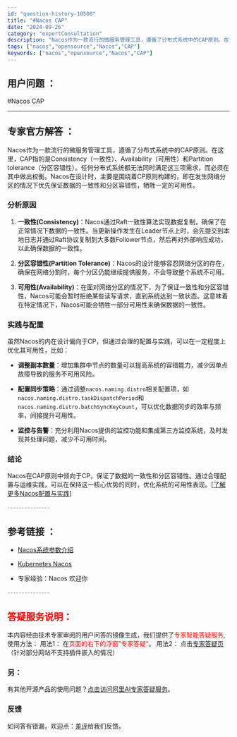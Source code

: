 ```yaml
---
id: "question-history-10508"
title: "#Nacos CAP"
date: "2024-09-26"
category: "expertConsultation"
description: "Nacos作为一款流行的微服务管理工具，遵循了分布式系统中的CAP原则。在这里，CAP指的是Consistency（一致性）、Availability（可用性）和Partition tolerance（分区容错性）。任何分布式系统都无法同时满足这三项需求，而必须在其中做出权衡。Nacos在设计时，主"
tags: ["nacos","opensource","Nacos","CAP"]
keywords: ["nacos","opensource","Nacos","CAP"]
---
```


## 用户问题 ： 
 #Nacos CAP  

---------------
## 专家官方解答 ：

Nacos作为一款流行的微服务管理工具，遵循了分布式系统中的CAP原则。在这里，CAP指的是Consistency（一致性）、Availability（可用性）和Partition tolerance（分区容错性）。任何分布式系统都无法同时满足这三项需求，而必须在其中做出权衡。Nacos在设计时，主要是围绕着CP原则构建的，即在发生网络分区的情况下优先保证数据的一致性和分区容错性，牺牲一定的可用性。

### 分析原因

1. **一致性(Consistency)**：Nacos通过Raft一致性算法实现数据复制，确保了在正常情况下数据的一致性。当更新操作发生在Leader节点上时，会先提交到本地日志并通过Raft协议复制到大多数Follower节点，然后再对外部响应成功，以此确保数据的一致性。

2. **分区容错性(Partition Tolerance)**：Nacos的设计能够容忍网络分区的存在，确保在网络分割时，每个分区仍能继续提供服务，不会导致整个系统不可用。

3. **可用性(Availability)**：在面对网络分区的情况下，为了保证一致性和分区容错性，Nacos可能会暂时拒绝某些读写请求，直到系统达到一致状态。这意味着在特定情况下，Nacos可能会牺牲一部分可用性来确保数据的一致性。

### 实践与配置

虽然Nacos的内在设计偏向于CP，但通过合理的配置与实践，可以在一定程度上优化其可用性，比如：

- **调整副本数量**：增加集群中节点的数量可以提高系统的容错能力，减少因单点故障导致的服务不可用风险。

- **配置同步策略**：通过调整`nacos.naming.distro`相关配置项，如`nacos.naming.distro.taskDispatchPeriod`和`nacos.naming.distro.batchSyncKeyCount`，可以优化数据同步的效率与频率，间接提升可用性。

- **监控与告警**：充分利用Nacos提供的监控功能和集成第三方监控系统，及时发现并处理问题，减少不可用时间。

### 结论

Nacos在CAP原则中倾向于CP，保证了数据的一致性和分区容错性。通过合理配置与运维实践，可以在保持这一核心优势的同时，优化系统的可用性表现。[[了解更多Nacos配置与实践](../user/open-api.md)]


<font color="#949494">---------------</font> 


## 参考链接 ：

* [Nacos系统参数介绍](https://nacos.io/docs/latest/guide/admin/system-configurations)
 
 * [Kubernetes Nacos](https://nacos.io/docs/latest/quickstart/quick-start-kubernetes)
 
 * 专家经验：Nacos 欢迎你 


 <font color="#949494">---------------</font> 
 


## <font color="#FF0000">答疑服务说明：</font> 

本内容经由技术专家审阅的用户问答的镜像生成，我们提供了<font color="#FF0000">专家智能答疑服务</font>,使用方法：
用法1： 在<font color="#FF0000">页面的右下的浮窗”专家答疑“</font>。
用法2： 点击[专家答疑页](https://answer.opensource.alibaba.com/docs/intro)（针对部分网站不支持插件嵌入的情况）
### 另：


有其他开源产品的使用问题？[点击访问阿里AI专家答疑服务](https://answer.opensource.alibaba.com/docs/intro)。
### 反馈
如问答有错漏，欢迎点：[差评](https://ai.nacos.io/user/feedbackByEnhancerGradePOJOID?enhancerGradePOJOId=13705)给我们反馈。
